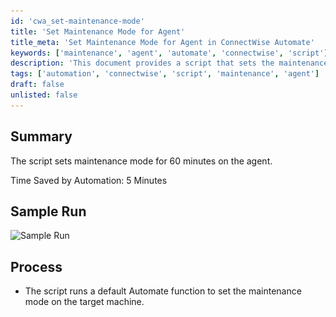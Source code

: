 ```yaml
---
id: 'cwa_set-maintenance-mode'
title: 'Set Maintenance Mode for Agent'
title_meta: 'Set Maintenance Mode for Agent in ConnectWise Automate'
keywords: ['maintenance', 'agent', 'automate', 'connectwise', 'script']
description: 'This document provides a script that sets the maintenance mode for 60 minutes on the agent in ConnectWise Automate, saving time and streamlining processes. It includes a sample run and an overview of the process involved in executing the script.'
tags: ['automation', 'connectwise', 'script', 'maintenance', 'agent']
draft: false
unlisted: false
---
```

## Summary

The script sets maintenance mode for 60 minutes on the agent.

Time Saved by Automation: 5 Minutes

## Sample Run

![Sample Run](..\..\..\static\img\Maintenance-Mode---Set-60-min\image_1.png)

## Process

- The script runs a default Automate function to set the maintenance mode on the target machine.


